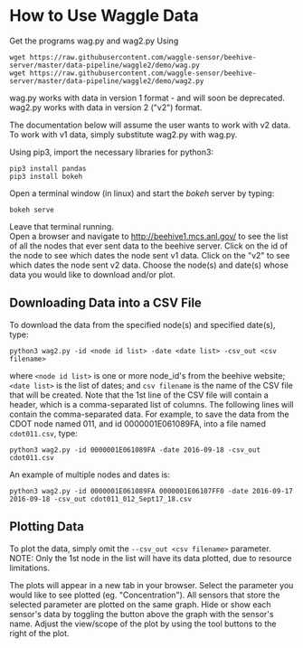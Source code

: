 # How to Use Waggle Data
Get the programs wag.py and wag2.py Using
```
wget https://raw.githubusercontent.com/waggle-sensor/beehive-server/master/data-pipeline/waggle2/demo/wag.py
wget https://raw.githubusercontent.com/waggle-sensor/beehive-server/master/data-pipeline/waggle2/demo/wag2.py

```
wag.py works with data in version 1 format - and will soon be deprecated.
wag2.py works with data in version 2 ("v2") format.

The documentation below will assume the user wants to work with v2 data.  To work with v1 data, simply substitute wag2.py with wag.py.

Using pip3, import the necessary libraries for python3:
```
pip3 install pandas
pip3 install bokeh
```
Open a terminal window (in linux) and start the *bokeh* server by typing:
```
bokeh serve
```
Leave that terminal running.  
Open a browser and navigate to
http://beehive1.mcs.anl.gov/
to see the list of all the nodes that ever sent data to the beehive server.
Click on the id of the node to see which dates the node sent v1 data.
Click on the "v2" to see which dates the node sent v2 data.
Choose the node(s) and date(s) whose data you would like to download and/or plot.

## Downloading Data into a CSV File
To download the data from the specified node(s) and specified date(s), type:
```
python3 wag2.py -id <node id list> -date <date list> -csv_out <csv filename>
```
where ```<node id list>``` is one or more node_id's from the beehive website;
```<date list>``` is the list of dates;
and ```csv filename``` is the name of the CSV file that will be created.
Note that the 1st line of the CSV file will contain a header, which is a
comma-separated list of columns.
The following lines will contain the comma-separated data.
For example, to save the data from the CDOT node named 011, and id
0000001E061089FA, into a file named ```cdot011.csv```, type:
```
python3 wag2.py -id 0000001E061089FA -date 2016-09-18 -csv_out cdot011.csv
```
An example of multiple nodes and dates is:
```
python3 wag2.py -id 0000001E061089FA 0000001E06107FF0 -date 2016-09-17 2016-09-18 -csv_out cdot011_012_Sept17_18.csv
```


## Plotting Data
To plot the data, simply omit the ```--csv_out <csv filename>``` parameter.  
NOTE: Only the 1st node in the list will have its data plotted,
due to resource limitations.

The plots will appear in a new tab in your browser.  Select the parameter you would like to see plotted (eg. "Concentration").  All sensors that store the selected parameter are plotted on the same graph.  Hide or show each sensor's data by toggling the button above the graph with the sensor's name.  Adjust the view/scope of the plot by using the tool buttons to the right of the plot.
